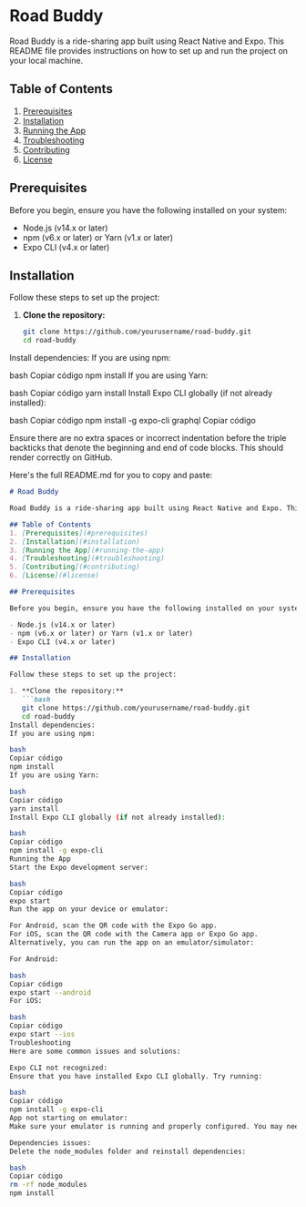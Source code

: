 # Road Buddy

Road Buddy is a ride-sharing app built using React Native and Expo. This README file provides instructions on how to set up and run the project on your local machine.

## Table of Contents
1. [Prerequisites](#prerequisites)
2. [Installation](#installation)
3. [Running the App](#running-the-app)
4. [Troubleshooting](#troubleshooting)
5. [Contributing](#contributing)
6. [License](#license)

## Prerequisites

Before you begin, ensure you have the following installed on your system:

- Node.js (v14.x or later)
- npm (v6.x or later) or Yarn (v1.x or later)
- Expo CLI (v4.x or later)

## Installation

Follow these steps to set up the project:

1. **Clone the repository:**
   ```bash
   git clone https://github.com/yourusername/road-buddy.git
   cd road-buddy
Install dependencies:
If you are using npm:

bash
Copiar código
npm install
If you are using Yarn:

bash
Copiar código
yarn install
Install Expo CLI globally (if not already installed):

bash
Copiar código
npm install -g expo-cli
graphql
Copiar código

Ensure there are no extra spaces or incorrect indentation before the triple backticks that denote the beginning and end of code blocks. This should render correctly on GitHub. 

Here's the full README.md for you to copy and paste:

```markdown
# Road Buddy

Road Buddy is a ride-sharing app built using React Native and Expo. This README file provides instructions on how to set up and run the project on your local machine.

## Table of Contents
1. [Prerequisites](#prerequisites)
2. [Installation](#installation)
3. [Running the App](#running-the-app)
4. [Troubleshooting](#troubleshooting)
5. [Contributing](#contributing)
6. [License](#license)

## Prerequisites

Before you begin, ensure you have the following installed on your system:

- Node.js (v14.x or later)
- npm (v6.x or later) or Yarn (v1.x or later)
- Expo CLI (v4.x or later)

## Installation

Follow these steps to set up the project:

1. **Clone the repository:**
   ```bash
   git clone https://github.com/yourusername/road-buddy.git
   cd road-buddy
Install dependencies:
If you are using npm:

bash
Copiar código
npm install
If you are using Yarn:

bash
Copiar código
yarn install
Install Expo CLI globally (if not already installed):

bash
Copiar código
npm install -g expo-cli
Running the App
Start the Expo development server:

bash
Copiar código
expo start
Run the app on your device or emulator:

For Android, scan the QR code with the Expo Go app.
For iOS, scan the QR code with the Camera app or Expo Go app.
Alternatively, you can run the app on an emulator/simulator:

For Android:

bash
Copiar código
expo start --android
For iOS:

bash
Copiar código
expo start --ios
Troubleshooting
Here are some common issues and solutions:

Expo CLI not recognized:
Ensure that you have installed Expo CLI globally. Try running:

bash
Copiar código
npm install -g expo-cli
App not starting on emulator:
Make sure your emulator is running and properly configured. You may need to restart the emulator or your development server.

Dependencies issues:
Delete the node_modules folder and reinstall dependencies:

bash
Copiar código
rm -rf node_modules
npm install
